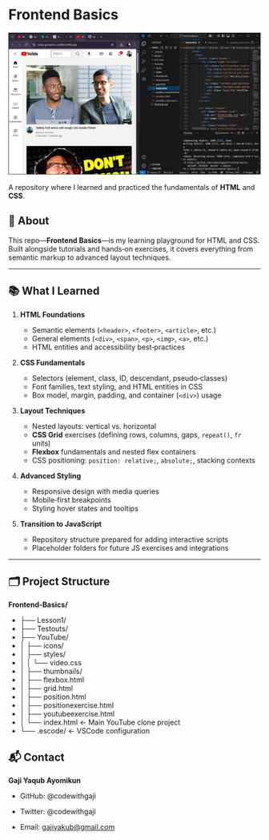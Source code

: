 # Frontend Basics

![Project Screenshot](youtube-clone.png)

A repository where I learned and practiced the fundamentals of **HTML** and **CSS**.

## 🌟 About

This repo—**Frontend Basics**—is my learning playground for HTML and CSS. Built alongside tutorials and hands‑on exercises, it covers everything from semantic markup to advanced layout techniques.

---

## 📚 What I Learned

1. **HTML Foundations**  
   - Semantic elements (`<header>`, `<footer>`, `<article>`, etc.)  
   - General elements (`<div>`, `<span>`, `<p>`, `<img>`, `<a>`, etc.)  
   - HTML entities and accessibility best‑practices  

2. **CSS Fundamentals**  
   - Selectors (element, class, ID, descendant, pseudo‑classes)  
   - Font families, text styling, and HTML entities in CSS  
   - Box model, margin, padding, and container (`<div>`) usage  

3. **Layout Techniques**  
   - Nested layouts: vertical vs. horizontal  
   - **CSS Grid** exercises (defining rows, columns, gaps, `repeat()`, `fr` units)  
   - **Flexbox** fundamentals and nested flex containers  
   - CSS positioning: `position: relative;`, `absolute;`, stacking contexts  

4. **Advanced Styling**  
   - Responsive design with media queries  
   - Mobile‑first breakpoints  
   - Styling hover states and tooltips  

5. **Transition to JavaScript**  
   - Repository structure prepared for adding interactive scripts  
   - Placeholder folders for future JS exercises and integrations  

---

## 🗂 Project Structure
**Frontend-Basics/**
- ├── Lesson1/
- ├── Testouts/
- ├── YouTube/
- │ ├── icons/
- │ ├── styles/
- │ │ └── video.css
- │ ├── thumbnails/
- │ ├── flexbox.html
- │ ├── grid.html
- │ ├── position.html
- │ ├── positionexercise.html
- │ ├── youtubeexercise.html
- │ └── index.html ← Main YouTube clone project
- └── .escode/ ← VSCode configuration

## 📬 Contact
**Gaji Yaqub Ayomikun**

- GitHub: @codewithgaji

- Twitter: @codewithgaji

- Email: gajiyakub@gmail.com
